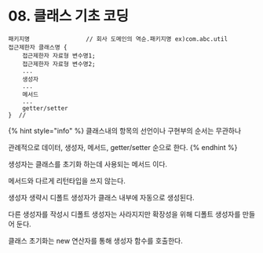 # 08. 클래스 기초 코딩



```text
패키지명                // 회사 도메인의 역순.패키지명 ex)com.abc.util
접근제한자 클래스명 {
    접근제한자 자료형 변수명1;
    접근제한자 자료형 변수명2;
    ...
    생성자
    ...
    메서드
    ...
    getter/setter
}  //
```

{% hint style="info" %}
클래스내의 항목의 선언이나 구현부의 순서는 무관하나

관례적으로 데이터, 생성자, 메서드, getter/setter 순으로 한다.
{% endhint %}

생성자는 클래스를 초기화 하는데 사용되는 메서드 이다.

메서드와 다르게 리턴타입을 쓰지 않는다.

생성자 생략시 디폴트 생성자가 클래스 내부에 자동으로 생성된다.

다른 생성자를 작성시 디폴트 생성자는 사라지지만 확장성을 위해 디폴트 생성자를 만들어 둔다.

클래스 초기화는 new 연산자를 통해 생성자 함수를 호출한다.

